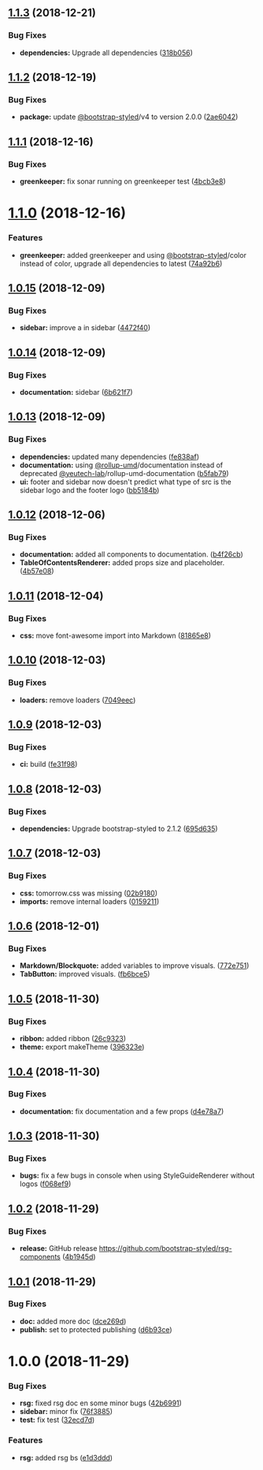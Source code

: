## [1.1.3](https://github.com/bootstrap-styled/rsg-components/compare/v1.1.2...v1.1.3) (2018-12-21)


### Bug Fixes

* **dependencies:** Upgrade all dependencies ([318b056](https://github.com/bootstrap-styled/rsg-components/commit/318b056))

## [1.1.2](https://github.com/bootstrap-styled/rsg-components/compare/v1.1.1...v1.1.2) (2018-12-19)


### Bug Fixes

* **package:** update [@bootstrap-styled](https://github.com/bootstrap-styled)/v4 to version 2.0.0 ([2ae6042](https://github.com/bootstrap-styled/rsg-components/commit/2ae6042))

## [1.1.1](https://github.com/bootstrap-styled/rsg-components/compare/v1.1.0...v1.1.1) (2018-12-16)


### Bug Fixes

* **greenkeeper:** fix sonar running on greenkeeper test ([4bcb3e8](https://github.com/bootstrap-styled/rsg-components/commit/4bcb3e8))

# [1.1.0](https://github.com/bootstrap-styled/rsg-components/compare/v1.0.15...v1.1.0) (2018-12-16)


### Features

* **greenkeeper:** added greenkeeper and using [@bootstrap-styled](https://github.com/bootstrap-styled)/color instead of color, upgrade all dependencies to latest ([74a92b6](https://github.com/bootstrap-styled/rsg-components/commit/74a92b6))

## [1.0.15](https://github.com/bootstrap-styled/rsg-components/compare/v1.0.14...v1.0.15) (2018-12-09)


### Bug Fixes

* **sidebar:** improve a in sidebar ([4472f40](https://github.com/bootstrap-styled/rsg-components/commit/4472f40))

## [1.0.14](https://github.com/bootstrap-styled/rsg-components/compare/v1.0.13...v1.0.14) (2018-12-09)


### Bug Fixes

* **documentation:** sidebar ([6b621f7](https://github.com/bootstrap-styled/rsg-components/commit/6b621f7))

## [1.0.13](https://github.com/bootstrap-styled/rsg-components/compare/v1.0.12...v1.0.13) (2018-12-09)


### Bug Fixes

* **dependencies:** updated many dependencies ([fe838af](https://github.com/bootstrap-styled/rsg-components/commit/fe838af))
* **documentation:** using [@rollup-umd](https://github.com/rollup-umd)/documentation instead of deprecated [@yeutech-lab](https://github.com/yeutech-lab)/rollup-umd-documentation ([b5fab79](https://github.com/bootstrap-styled/rsg-components/commit/b5fab79))
* **ui:** footer and sidebar now doesn't predict what type of src is the sidebar logo and the footer logo ([bb5184b](https://github.com/bootstrap-styled/rsg-components/commit/bb5184b))

## [1.0.12](https://github.com/bootstrap-styled/rsg-components/compare/v1.0.11...v1.0.12) (2018-12-06)


### Bug Fixes

* **documentation:** added all components to documentation. ([b4f26cb](https://github.com/bootstrap-styled/rsg-components/commit/b4f26cb))
* **TableOfContentsRenderer:** added props size and placeholder. ([4b57e08](https://github.com/bootstrap-styled/rsg-components/commit/4b57e08))

## [1.0.11](https://github.com/bootstrap-styled/rsg-components/compare/v1.0.10...v1.0.11) (2018-12-04)


### Bug Fixes

* **css:** move font-awesome import into Markdown ([81865e8](https://github.com/bootstrap-styled/rsg-components/commit/81865e8))

## [1.0.10](https://github.com/bootstrap-styled/rsg-components/compare/v1.0.9...v1.0.10) (2018-12-03)


### Bug Fixes

* **loaders:** remove loaders ([7049eec](https://github.com/bootstrap-styled/rsg-components/commit/7049eec))

## [1.0.9](https://github.com/bootstrap-styled/rsg-components/compare/v1.0.8...v1.0.9) (2018-12-03)


### Bug Fixes

* **ci:** build ([fe31f98](https://github.com/bootstrap-styled/rsg-components/commit/fe31f98))

## [1.0.8](https://github.com/bootstrap-styled/rsg-components/compare/v1.0.7...v1.0.8) (2018-12-03)


### Bug Fixes

* **dependencies:** Upgrade bootstrap-styled to 2.1.2 ([695d635](https://github.com/bootstrap-styled/rsg-components/commit/695d635))

## [1.0.7](https://github.com/bootstrap-styled/rsg-components/compare/v1.0.6...v1.0.7) (2018-12-03)


### Bug Fixes

* **css:** tomorrow.css was missing ([02b9180](https://github.com/bootstrap-styled/rsg-components/commit/02b9180))
* **imports:** remove internal loaders ([0159211](https://github.com/bootstrap-styled/rsg-components/commit/0159211))

## [1.0.6](https://github.com/bootstrap-styled/rsg-components/compare/v1.0.5...v1.0.6) (2018-12-01)


### Bug Fixes

* **Markdown/Blockquote:** added variables to improve visuals. ([772e751](https://github.com/bootstrap-styled/rsg-components/commit/772e751))
* **TabButton:** improved visuals. ([fb6bce5](https://github.com/bootstrap-styled/rsg-components/commit/fb6bce5))

## [1.0.5](https://github.com/bootstrap-styled/rsg-components/compare/v1.0.4...v1.0.5) (2018-11-30)


### Bug Fixes

* **ribbon:** added ribbon ([26c9323](https://github.com/bootstrap-styled/rsg-components/commit/26c9323))
* **theme:** export makeTheme ([396323e](https://github.com/bootstrap-styled/rsg-components/commit/396323e))

## [1.0.4](https://github.com/bootstrap-styled/rsg-components/compare/v1.0.3...v1.0.4) (2018-11-30)


### Bug Fixes

* **documentation:** fix documentation and a few props ([d4e78a7](https://github.com/bootstrap-styled/rsg-components/commit/d4e78a7))

## [1.0.3](https://github.com/bootstrap-styled/rsg-components/compare/v1.0.2...v1.0.3) (2018-11-30)


### Bug Fixes

* **bugs:** fix a few bugs in console when using StyleGuideRenderer without logos ([f068ef9](https://github.com/bootstrap-styled/rsg-components/commit/f068ef9))

## [1.0.2](https://github.com/bootstrap-styled/rsg-components/compare/v1.0.1...v1.0.2) (2018-11-29)


### Bug Fixes

* **release:** GitHub release https://github.com/bootstrap-styled/rsg-components ([4b1945d](https://github.com/bootstrap-styled/rsg-components/commit/4b1945d))

## [1.0.1](https://module.kopaxgroup.com/bootstrap-styled/rsg-components/compare/v1.0.0...v1.0.1) (2018-11-29)


### Bug Fixes

* **doc:** added more doc ([dce269d](https://module.kopaxgroup.com/bootstrap-styled/rsg-components/commit/dce269d))
* **publish:** set to protected publishing ([d6b93ce](https://module.kopaxgroup.com/bootstrap-styled/rsg-components/commit/d6b93ce))

# 1.0.0 (2018-11-29)


### Bug Fixes

* **rsg:** fixed rsg doc en some minor bugs ([42b6991](https://module.kopaxgroup.com/bootstrap-styled/rsg-components/commit/42b6991))
* **sidebar:** minor fix ([76f3885](https://module.kopaxgroup.com/bootstrap-styled/rsg-components/commit/76f3885))
* **test:** fix test ([32ecd7d](https://module.kopaxgroup.com/bootstrap-styled/rsg-components/commit/32ecd7d))


### Features

* **rsg:** added rsg bs ([e1d3ddd](https://module.kopaxgroup.com/bootstrap-styled/rsg-components/commit/e1d3ddd))
